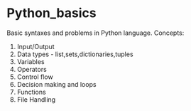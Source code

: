 # Python_basics
Basic syntaxes and problems in Python language.
Concepts: 
1) Input/Output
2) Data types - list,sets,dictionaries,tuples
3) Variables
4) Operators
5) Control flow 
6) Decision making and loops
7) Functions
8) File Handling

